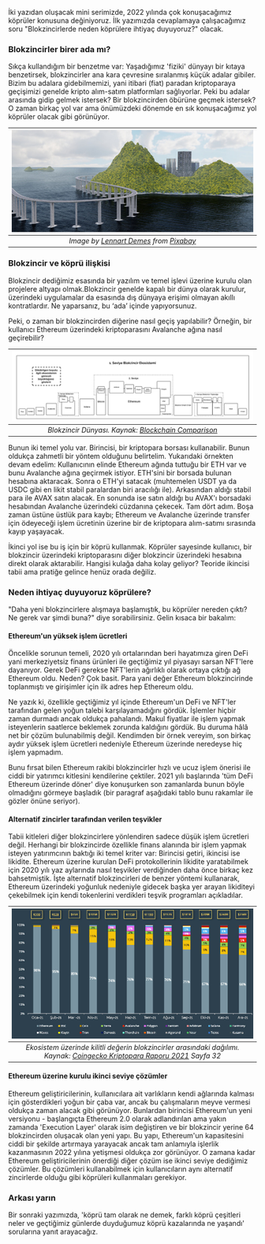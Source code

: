 İki yazıdan oluşacak mini serimizde, 2022 yılında çok konuşacağımız köprüler konusuna değiniyoruz. İlk yazımızda cevaplamaya çalışacağımız soru "Blokzincirlerde neden köprülere ihtiyaç duyuyoruz?" olacak. 

### Blokzincirler birer ada mı?

Sıkça kullandığım bir benzetme var: Yaşadığımız 'fiziki' dünyayı bir kıtaya benzetirsek, blokzincirler ana kara çevresine sıralanmış küçük adalar gibiler. Bizim bu adalara gidebilmemizi, yani itibari (fiat) paradan kriptoparaya geçişimizi genelde kripto alım-satım platformları sağlıyorlar. Peki bu adalar arasında gidip gelmek istersek? Bir blokzincirden öbürüne geçmek istersek? O zaman birkaç yol var ama önümüzdeki dönemde en sık konuşacağımız yol köprüler olacak gibi görünüyor. 


| ![island_bridge](/assets/road-2360545_800.jpg)|
|:--:| 
| *Image by [Lennart Demes](https://pixabay.com/users/struffelproductions-589546/) from [Pixabay](https://pixabay.com/)*|


### Blokzincir ve köprü ilişkisi

Blokzincir dediğimiz esasında bir yazılım ve temel işlevi üzerine kurulu olan projelere altyapı olmak.Blokzincir genelde kapalı bir dünya olarak kurulur, üzerindeki uygulamalar da esasında dış dünyaya erişimi olmayan akıllı kontratlardır. Ne yaparsanız, bu ‘ada’ içinde yapıyorsunuz. 

Peki, o zaman bir blokzincirden diğerine nasıl geçiş yapılabilir? Örneğin, bir kullanıcı Ethereum üzerindeki kriptoparasını Avalanche ağına nasıl geçirebilir? 

| ![L1_ecosistemi](/assets/Layer-1-Ecosystem-Map_1600_v3.jpg)|
|:--:| 
| *Blokzincir Dünyası. Kaynak: [Blockchain Comparison](https://blockchain-comparison.com/blockchain-protocols/)*|

Bunun iki temel yolu var. Birincisi, bir kriptopara borsası kullanabilir. Bunun oldukça zahmetli bir yöntem olduğunu belirtelim. Yukarıdaki örnekten devam edelim: Kullanıcının elinde Ethereum ağında tuttuğu bir ETH var ve bunu Avalanche ağına geçirmek istiyor. ETH'sini bir borsada bulunan hesabına aktaracak. Sonra o ETH'yi satacak (muhtemelen USDT ya da USDC gibi en likit stabil paralardan biri aracılığı ile). Arkasından aldığı stabil para ile AVAX satın alacak. En sonunda ise satın aldığı bu AVAX'ı borsadaki hesabından Avalanche üzerindeki cüzdanına çekecek. Tam dört adım. Boşa zaman üstüne üstlük para kaybı; Ethereum ve Avalanche üzerinde transfer için ödeyeceği işlem ücretinin üzerine bir de kriptopara alım-satımı sırasında kayıp yaşayacak.

İkinci yol ise bu iş için bir köprü kullanmak. Köprüler sayesinde kullanıcı, bir blokzincir üzerindeki kriptoparasını diğer blokzincir üzerindeki hesabına direkt olarak aktarabilir. Hangisi kulağa daha kolay geliyor? Teoride ikincisi tabii ama pratiğe gelince henüz orada değiliz. 

### Neden ihtiyaç duyuyoruz köprülere?
"Daha yeni blokzincirlere alışmaya başlamıştık, bu köprüler nereden çıktı? Ne gerek var şimdi buna?" diye sorabilirsiniz. Gelin kısaca bir bakalım: 

#### Ethereum'un yüksek işlem ücretleri
Öncelikle sorunun temeli, 2020 yılı ortalarından beri hayatımıza giren DeFi yani merkeziyetsiz finans ürünleri ile geçtiğimiz yıl piyasayı sarsan NFT'lere dayanıyor. Gerek DeFi gerekse NFT'lerin ağırlıklı olarak ortaya çıktığı ağ Ethereum oldu. Neden? Çok basit. Para yani değer Ethereum blokzincirinde toplanmıştı ve girişimler için ilk adres hep Ethereum oldu.

Ne yazık ki, özellikle geçtiğimiz yıl içinde Ethereum'un DeFi ve NFT'ler tarafından gelen yoğun talebi karşılayamadığını gördük. İşlemler hiçbir zaman durmadı ancak oldukça pahalandı. Makul fiyatlar ile işlem yapmak isteyenlerin saatlerce beklemek zorunda kaldığını gördük. Bu duruma hâlâ net bir çözüm bulunabilmiş değil. Kendimden bir örnek vereyim, son birkaç aydır yüksek işlem ücretleri nedeniyle Ethereum üzerinde neredeyse hiç işlem yapmadım.

Bunu fırsat bilen Ethereum rakibi blokzincirler hızlı ve ucuz işlem önerisi ile ciddi bir yatırımcı kitlesini kendilerine çektiler. 2021 yılı başlarında 'tüm DeFi Ethereum üzerinde döner' diye konuşurken son zamanlarda bunun böyle olmadığını görmeye başladık (bir paragraf aşağıdaki tablo bunu rakamlar ile gözler önüne seriyor).

#### Alternatif zincirler tarafından verilen teşvikler
Tabii kitleleri diğer blokzincirlere yönlendiren sadece düşük işlem ücretleri değil. Herhangi bir blokzincirde özellikle finans alanında bir işlem yapmak isteyen yatırımcının baktığı iki temel kriter var: Birincisi getiri, ikincisi ise likidite. Ethereum üzerine kurulan DeFi protokollerinin likidite yaratabilmek için 2020 yılı yaz aylarında nasıl teşvikler verdiğinden daha önce birkaç kez bahsetmiştik. İşte alternatif blokzincirleri de benzer yöntemi kullanarak, Ethereum üzerindeki yoğunluk nedeniyle gidecek başka yer arayan likiditeyi çekebilmek için kendi tokenlerini verdikleri teşvik programları açıkladılar. 

| ![TVL_on_L1s](/assets/TVL_on_L1s_800.jpg)|
|:--:| 
| *Ekosistem üzerinde kilitli değerin blokzincirler arasındaki dağılımı. Kaynak: [Coingecko Kriptopara Raporu 2021](https://www.coingecko.com/buzz/2021-yearly-cryptocurrency-report) Sayfa 32*|

#### Ethereum üzerine kurulu ikinci seviye çözümler
Ethereum geliştiricilerinin, kullanıcılara ait varlıkların kendi ağlarında kalması için gösterdikleri yoğun bir çaba var, ancak bu çalışmaların meyve vermesi oldukça zaman alacak gibi görünüyor. Bunlardan birincisi Ethereum'un yeni versiyonu - başlangıçta Ethereum 2.0 olarak adlandırılan ama yakın zamanda 'Execution Layer' olarak isim değiştiren ve bir blokzincir yerine 64 blokzincirden oluşacak olan yeni yapı. Bu yapı, Ethereum'un kapasitesini ciddi bir şekilde artırmaya yarayacak ancak tam anlamıyla işlerlik kazanmasının 2022 yılına yetişmesi oldukça zor görünüyor. O zamana kadar Ethereum geliştiricilerinin önerdiği diğer çözüm ise ikinci seviye dediğimiz çözümler. Bu çözümleri kullanabilmek için kullanıcıların aynı alternatif zincirlerde olduğu gibi köprüleri kullanmaları gerekiyor. 

### Arkası yarın
Bir sonraki yazımızda, 'köprü tam olarak ne demek, farklı köprü çeşitleri neler ve geçtiğimiz günlerde duyduğumuz köprü kazalarında ne yaşandı' sorularına yanıt arayacağız.
